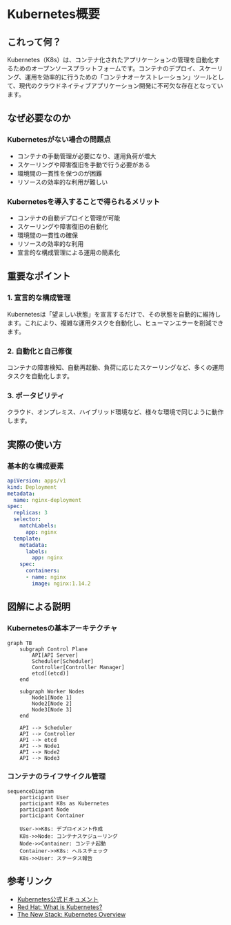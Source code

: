 # Kubernetes概要

## これって何？
Kubernetes（K8s）は、コンテナ化されたアプリケーションの管理を自動化するためのオープンソースプラットフォームです。コンテナのデプロイ、スケーリング、運用を効率的に行うための「コンテナオーケストレーション」ツールとして、現代のクラウドネイティブアプリケーション開発に不可欠な存在となっています。

## なぜ必要なのか

### Kubernetesがない場合の問題点
- コンテナの手動管理が必要になり、運用負荷が増大
- スケーリングや障害復旧を手動で行う必要がある
- 環境間の一貫性を保つのが困難
- リソースの効率的な利用が難しい

### Kubernetesを導入することで得られるメリット
- コンテナの自動デプロイと管理が可能
- スケーリングや障害復旧の自動化
- 環境間の一貫性の確保
- リソースの効率的な利用
- 宣言的な構成管理による運用の簡素化

## 重要なポイント

### 1. 宣言的な構成管理
Kubernetesは「望ましい状態」を宣言するだけで、その状態を自動的に維持します。これにより、複雑な運用タスクを自動化し、ヒューマンエラーを削減できます。

### 2. 自動化と自己修復
コンテナの障害検知、自動再起動、負荷に応じたスケーリングなど、多くの運用タスクを自動化します。

### 3. ポータビリティ
クラウド、オンプレミス、ハイブリッド環境など、様々な環境で同じように動作します。

## 実際の使い方

### 基本的な構成要素
```yaml
apiVersion: apps/v1
kind: Deployment
metadata:
  name: nginx-deployment
spec:
  replicas: 3
  selector:
    matchLabels:
      app: nginx
  template:
    metadata:
      labels:
        app: nginx
    spec:
      containers:
      - name: nginx
        image: nginx:1.14.2
```

## 図解による説明

### Kubernetesの基本アーキテクチャ
```mermaid
graph TB
    subgraph Control Plane
        API[API Server]
        Scheduler[Scheduler]
        Controller[Controller Manager]
        etcd[(etcd)]
    end
    
    subgraph Worker Nodes
        Node1[Node 1]
        Node2[Node 2]
        Node3[Node 3]
    end
    
    API --> Scheduler
    API --> Controller
    API --> etcd
    API --> Node1
    API --> Node2
    API --> Node3
```

### コンテナのライフサイクル管理
```mermaid
sequenceDiagram
    participant User
    participant K8s as Kubernetes
    participant Node
    participant Container
    
    User->>K8s: デプロイメント作成
    K8s->>Node: コンテナスケジューリング
    Node->>Container: コンテナ起動
    Container->>K8s: ヘルスチェック
    K8s->>User: ステータス報告
```

## 参考リンク
- [Kubernetes公式ドキュメント](https://kubernetes.io/docs/concepts/overview/)
- [Red Hat: What is Kubernetes?](https://www.redhat.com/en/topics/containers/what-is-kubernetes)
- [The New Stack: Kubernetes Overview](https://thenewstack.io/kubernetes/)
